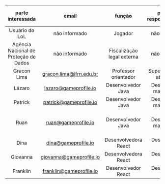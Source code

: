 |         **parte interessada**         |        **email**        |         **função**         | **principal responsabilidade** |     **responsabilidades complementares**     | **poder no projeto** | **interesse no projeto** | **importância** |
|:-------------------------------------:|:-----------------------:|:--------------------------:|:------------------------------:|:--------------------------------------------:|:--------------------:|:------------------------:|:---------------:|
|             Usuário do LoL            |      não informado      |           Jogador          |          não informado         |                 não informado                |         Baixo        |           Baixa          |       Alta      |
| Agência Nacional de Proteção de Dados |      não informado      | Fiscalização legal externa |          não informado         |                 não informado                |         Médio        |           Média          |       Alta      |
|              Gracon Lima              | gracon.lima@ifrn.edu.br |    Professor orientador    |   Supervisionar as atividades  |                 não informado                |         Alto         |           Média          |       Alta      |
|                 Lázaro                |  lazaro@gameprofile.io  |     Desenvolvedor Java     |   Desenvolver e manter a API   |        Definir as partes interessadas        |         Médio        |           Alta           |       Alta      |
|                Patrick                |  patrick@gameprofile.io |     Desenvolvedor Java     |   Desenvolver e manter a API   |            Implementação em nuvem            |         Médio        |           Alta           |       Alta      |
|                  Ruan                 |   ruan@gameprofile.io   |     Desenvolvedor Java     |   Desenvolver e manter a API   | Liderança do grupo<br>Implementação em nuvem |         Alto         |           Alta           |       Alta      |
|                  Dina                 |   dina@gameprofile.io   |    Desenvolvedora React    |       Desenvolver a UI/UX      |            Criação da landing page           |         Médio        |           Alta           |       Alta      |
|                Giovanna               | giovanna@gameprofile.io |    Desenvolvedora React    |       Desenvolver a UI/UX      |               Revisão do código              |         Médio        |           Alta           |       Alta      |
|                Franklin               | franklin@gameprofile.io |     Desenvolvedor React    |       Desenvolver a UI/UX      |               Revisão do código              |         Médio        |           Alta           |       Alta      |

